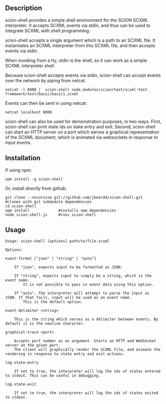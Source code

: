 Description
-----------

scion-shell provides a simple shell environment for the SCION SCXML interpreter. It accepts SCXML events via stdin, and thus can be used to integrate SCXML with shell programming.

scion-shell accepts a single argument which is a path to an SCXML file. It instantiates an SCXML interpreter from this SCXML file, and then accepts events via stdin.  

When invoking from a tty, stdin is the shell, so it can work as a simple SCXML interpreter shell. 

Because scion-shell accepts events via stdin, scion-shell can accept events over the network by piping from netcat.

    netcat -l 8000 |  scion-shell node_modules/scion/test/scxml-test-framework/test/basic/basic1.scxml

Events can then be sent in using netcat:

    netcat localhost 8000


scion-shell can also be used for demonstration purposes, in two ways. First, scion-shell can print state ids on state entry and exit. Second, scion-shell can start an HTTP server on a port which serves a graphical representation of the SCXML document, which is animated via websockets in response to input events. 

Installation
------------

If using npm:

    npm install -g scion-shell

Or, install directly from github:

    git clone --recursive git://github.com/jbeard4/scion-shell.git  #clones with git submodule dependencies
    cd scion-shell
    npm install             #installs npm dependencies
    node scion-shell.js     #runs scion-shell

Usage
-----

    Usage: scion-shell [options] path/to/file.scxml 

    Options:

    event-format ["json" | "string" | "auto"]

        If "json", expects input to be formatted as JSON.

        If "string", expects input to simply be a string, which is the event name. 
            It is not possible to pass in event data using this option.

        If "auto", the interpreter will attempt to parse the input as JSON. If that fails, input will be used as an event name.
            This is the default option.

    event-delimiter <string>

        This is the string which serves as a delimiter between events. By default it is the newline character.

    graphical-trace <port>

        Accepts port number as an argument. Starts an HTTP and WebSocket server on the given port. 
        The client will graphically render the SCXML file, and animate the rendering in response to state entry and exit actions.

    log-state-entry 

        If set to true, the interpreter will log the ids of states entered to stdout. This can be useful in debugging.

    log-state-exit   

        If set to true, the interpreter will log the ids of states exited to stdout.
